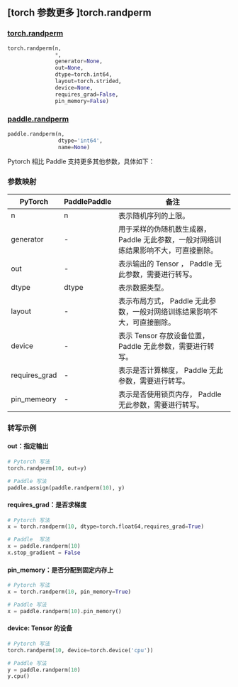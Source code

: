 ## [torch 参数更多 ]torch.randperm

### [torch.randperm](https://pytorch.org/docs/stable/generated/torch.randperm.html?highlight=rand#torch.randperm)

```python
torch.randperm(n,
               *,
               generator=None,
               out=None,
               dtype=torch.int64,
               layout=torch.strided,
               device=None,
               requires_grad=False,
               pin_memory=False)
```

### [paddle.randperm](https://www.paddlepaddle.org.cn/documentation/docs/zh/api/paddle/randperm_cn.html#randperm)

```python
paddle.randperm(n,
                dtype='int64',
                name=None)
```

Pytorch 相比 Paddle 支持更多其他参数，具体如下：

### 参数映射

| PyTorch       | PaddlePaddle | 备注                                                         |
| ------------- | ------------ | ------------------------------------------------------------ |
| n             | n            | 表示随机序列的上限。                                         |
| generator     | -            | 用于采样的伪随机数生成器， Paddle 无此参数，一般对网络训练结果影响不大，可直接删除。 |
| out           | -            | 表示输出的 Tensor ， Paddle 无此参数，需要进行转写。         |
| dtype         | dtype        | 表示数据类型。                                               |
| layout        | -            | 表示布局方式， Paddle 无此参数，一般对网络训练结果影响不大，可直接删除。 |
| device        | -            | 表示 Tensor 存放设备位置，Paddle 无此参数，需要进行转写。    |
| requires_grad | -            | 表示是否计算梯度， Paddle 无此参数，需要进行转写。           |
| pin_memeory   | -            | 表示是否使用锁页内存， Paddle 无此参数，需要进行转写。       |

### 转写示例

#### out：指定输出

```python
# Pytorch 写法
torch.randperm(10, out=y)

# Paddle 写法
paddle.assign(paddle.randperm(10), y)
```


#### requires_grad：是否求梯度

```python
# Pytorch 写法
x = torch.randperm(10, dtype=torch.float64,requires_grad=True)

# Paddle  写法
x = paddle.randperm(10)
x.stop_gradient = False
```

#### pin_memory：是否分配到固定内存上

```python
# Pytorch 写法
x = torch.randperm(10, pin_memory=True)

# Paddle 写法
x = paddle.randperm(10).pin_memory()
```

#### device: Tensor 的设备

```python
# Pytorch 写法
torch.randperm(10, device=torch.device('cpu'))

# Paddle 写法
y = paddle.randperm(10)
y.cpu()
```
